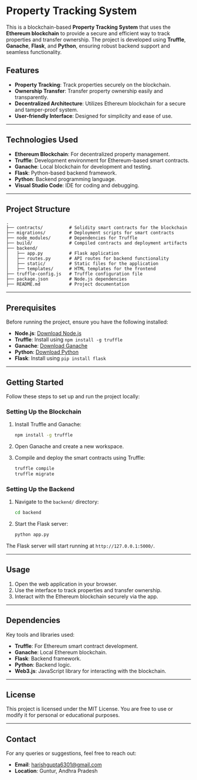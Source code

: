 
# Property Tracking System

This is a blockchain-based **Property Tracking System** that uses the **Ethereum blockchain** to provide a secure and efficient way to track properties and transfer ownership. The project is developed using **Truffle**, **Ganache**, **Flask**, and **Python**, ensuring robust backend support and seamless functionality.

## Features

- **Property Tracking**: Track properties securely on the blockchain.
- **Ownership Transfer**: Transfer property ownership easily and transparently.
- **Decentralized Architecture**: Utilizes Ethereum blockchain for a secure and tamper-proof system.
- **User-friendly Interface**: Designed for simplicity and ease of use.

---

## Technologies Used

- **Ethereum Blockchain**: For decentralized property management.
- **Truffle**: Development environment for Ethereum-based smart contracts.
- **Ganache**: Local blockchain for development and testing.
- **Flask**: Python-based backend framework.
- **Python**: Backend programming language.
- **Visual Studio Code**: IDE for coding and debugging.

---

## Project Structure

```
.
├── contracts/          # Solidity smart contracts for the blockchain
├── migrations/         # Deployment scripts for smart contracts
├── node_modules/       # Dependencies for Truffle
├── build/              # Compiled contracts and deployment artifacts
├── backend/
│   ├── app.py          # Flask application
│   ├── routes.py       # API routes for backend functionality
│   ├── static/         # Static files for the application
│   ├── templates/      # HTML templates for the frontend
├── truffle-config.js   # Truffle configuration file
├── package.json        # Node.js dependencies
├── README.md           # Project documentation
```

---

## Prerequisites

Before running the project, ensure you have the following installed:

- **Node.js**: [Download Node.js](https://nodejs.org/)
- **Truffle**: Install using `npm install -g truffle`
- **Ganache**: [Download Ganache](https://trufflesuite.com/ganache/)
- **Python**: [Download Python](https://www.python.org/downloads/)
- **Flask**: Install using `pip install flask`

---

## Getting Started

Follow these steps to set up and run the project locally:

### Setting Up the Blockchain

1. Install Truffle and Ganache:
   ```bash
   npm install -g truffle
   ```

2. Open Ganache and create a new workspace.

3. Compile and deploy the smart contracts using Truffle:
   ```bash
   truffle compile
   truffle migrate
   ```

### Setting Up the Backend

1. Navigate to the `backend/` directory:
   ```bash
   cd backend
   ```



2. Start the Flask server:
   ```bash
   python app.py
   ```

The Flask server will start running at `http://127.0.0.1:5000/`.

---

## Usage

1. Open the web application in your browser.
2. Use the interface to track properties and transfer ownership.
3. Interact with the Ethereum blockchain securely via the app.

---

## Dependencies

Key tools and libraries used:

- **Truffle**: For Ethereum smart contract development.
- **Ganache**: Local Ethereum blockchain.
- **Flask**: Backend framework.
- **Python**: Backend logic.
- **Web3.js**: JavaScript library for interacting with the blockchain.

---

## License

This project is licensed under the MIT License. You are free to use or modify it for personal or educational purposes.

---

## Contact

For any queries or suggestions, feel free to reach out:

- **Email**: harishgupta6301@gmail.com  
- **Location**: Guntur, Andhra Pradesh
